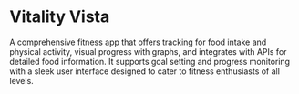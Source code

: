 # Vitality Vista
  A comprehensive fitness app that offers tracking for food intake and physical activity, visual progress with graphs, and integrates with APIs for detailed food information. It supports goal setting and progress monitoring with a sleek user interface designed to cater to fitness enthusiasts of all levels.
